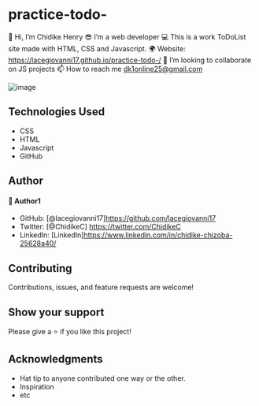 # practice-todo-
👋 Hi, I’m Chidike Henry 
😎 I’m a web developer 
💻 This is a work ToDoList site made with HTML, CSS and Javascript. 
🌍 Website:  https://lacegiovanni17.github.io/practice-todo-/
💞️ I’m looking to collaborate on JS projects 
📫 How to reach me dk1online25@gmail.com

![image](https://user-images.githubusercontent.com/30509335/191624275-b655192d-dae6-4e48-b410-d3a473b8cb13.png)


## Technologies Used
* CSS
* HTML
* Javascript
* GitHub

## Author

#### 👤 Author1
- GitHub: [@lacegiovanni17]https://github.com/lacegiovanni17
- Twitter: [@ChidikeC] https://twitter.com/ChidikeC
- LinkedIn: [LinkedIn]https://www.linkedin.com/in/chidike-chizoba-25628a40/

## Contributing 
Contributions, issues, and feature requests are welcome!

## Show your support
Please give a ⭐️ if you like this project! 

## Acknowledgments
- Hat tip to anyone contributed one way or the other.
- Inspiration
- etc
